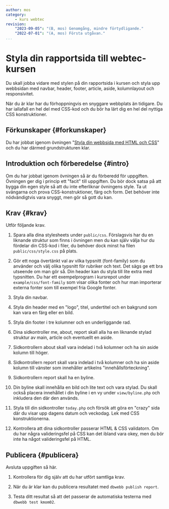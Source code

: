 ```yaml
---
author: mos
category:
    - kurs webtec
revision:
    "2023-09-05": "(B, mos) Genomgång, mindre förtydligande."
    "2022-07-01": "(A, mos) Första utgåvan."
...
```

Styla din rapportsida till webtec-kursen
===================================

Du skall jobba vidare med stylen på din rapportsida i kursen och styla upp webbsidan med navbar, header, footer, article, aside, kolumnlayout och responsivitet.

När du är klar har du förhoppningvis en snyggare webbplats än tidigare. Du har iallafall en hel del med CSS-kod och du bör ha lärt dig en hel del nyttiga CSS konstruktioner.

<!--more-->



Förkunskaper {#forkunskaper}
-----------------------

Du har jobbat igenom övningen "[Styla din webbsida med HTML och CSS](kunskap/styla-din-webbsida-med-html-och-css)" och du har därmed grundstrukturen klar.



<!--
Genomgång {#genom}
------------------------

Här är en video som "pratar" dig igenom uppgiftens upplägg och visar hur du kommer igång.

[YOUTUBE src="gKzwQTG9eCI" width=700 caption="Kurs mvc kmom03 tisdagsgenomgång, del 3/3 uppgiften (Zoom med Mikael)."]
-->



Introduktion och förberedelse {#intro}
-----------------------

Om du har jobbat igenom övningen så är du förberedd för uppgiften. Övningen ger dig i princip ett "facit" till uppgiften. Du bör dock satsa på att bygga din egen style så att du inte efterliknar övningens style. Ta ut svängarna och prova CSS-konstruktioner, färg och form. Det behöver inte nödvändigtvis vara snyggt, men gör så gott du kan.



Krav {#krav}
-----------------------

Utför följande krav.

1. Spara alla dina stylesheets under `public/css`. Förslagsvis har du en liknande struktur som finns i övningen men du kan själv välja hur du fördelar din CSS-kod i filer, du behöver dock minst ha filen `public/css/style.css` på plats.

1. Gör ett noga övertänkt val av vilka typsnitt (font-family) som du använder och välj olika typsnitt för rubriker och text. Det sägs ge ett bra utseende om man gör så. Din header kan du styla till lite extra med typsnitten. Du har ett exempelprogram i kursrepot under `example/css/font-family` som visar olika fonter och hur man importerar externa fonter som till exempel fria Google fonter.

1. Styla din navbar.

1. Styla din header med en "logo", titel, undertitel och en bakgrund som kan vara en färg eller en bild.

1. Styla din footer i tre kolumner och en underliggande rad.

1. Dina sidkontroller me, about, report skall alla ha en liknande stylad struktur av main, article och eventuellt en aside.

1. Sidkontrollern about skall vara indelad i två kolumner och ha sin aside kolumn till höger.

1. Sidkontrollern report skall vara indelad i två kolumner och ha sin aside kolumn till vänster som innehåller artikelns "innehållsförteckning".

1. Sidkontrollern report skall ha en byline.

1. Din byline skall innehålla en bild och lite text och vara stylad. Du skall också placera innehållet i din byline i en vy under `view/byline.php` och inkludera den där den används.

1. Styla till din sidkontroller `today.php` och försök att göra en "crazy" sida där du visar upp dagens datum och veckodag. Lek med CSS konstruktionerna.

1. Kontrollera att dina sidkontroller passerar HTML & CSS validatorn. Om du har några valideringsfel på CSS kan det ibland vara okey, men du bör inte ha något valideringsfel på HTML.

<!--
Mer jobb? 
* Ny sida galleri med sex-12 olika bilder i en flexbox med tre kolumner och två rader.
* Tre kolumners layout vore att bygga på det som finns i övningen?
-->



Publicera {#publicera}
-----------------------

Avsluta uppgiften så här.

1. Kontrollera för dig själv att du har utfört samtliga krav.

1. När du är klar kan du publicera resultatet med `dbwebb publish report`.

1. Testa ditt resultat så att det passerar de automatiska testerna med `dbwebb test kmom02`.

